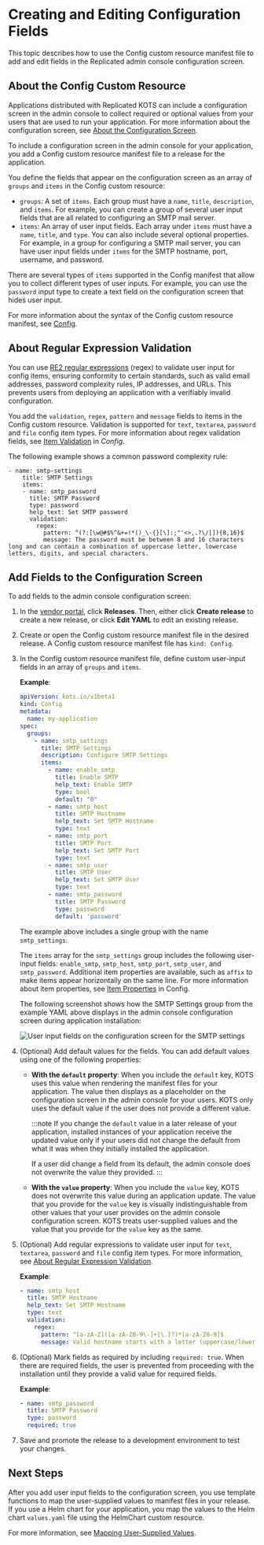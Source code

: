 # Creating and Editing Configuration Fields

This topic describes how to use the Config custom resource manifest file to add and edit fields in the Replicated admin console configuration screen.

## About the Config Custom Resource

Applications distributed with Replicated KOTS can include a configuration screen in the admin console to collect required or optional values from your users that are used to run your application. For more information about the configuration screen, see [About the Configuration Screen](config-screen-about).

To include a configuration screen in the admin console for your application, you add a Config custom resource manifest file to a release for the application.

You define the fields that appear on the configuration screen as an array of `groups` and `items` in the Config custom resource:
   * `groups`: A set of `items`. Each group must have a `name`, `title`, `description`, and `items`. For example, you can create a group of several user input fields that are all related to configuring an SMTP mail server.
   * `items`: An array of user input fields. Each array under `items` must have a `name`, `title`, and `type`. You can also include several optional properties. For example, in a group for configuring a SMTP mail server, you can have user input fields under `items` for the SMTP hostname, port, username, and password.

   There are several types of `items` supported in the Config manifest that allow you to collect different types of user inputs. For example, you can use the `password` input type to create a text field on the configuration screen that hides user input.

For more information about the syntax of the Config custom resource manifest, see [Config](/reference/custom-resource-config).

## About Regular Expression Validation

You can use [RE2 regular expressions](https://github.com/google/re2/wiki/Syntax) (regex) to validate user input for config items, ensuring conformity to certain standards, such as valid email addresses, password complexity rules, IP addresses, and URLs. This prevents users from deploying an application with a verifiably invalid configuration.

You add the `validation`, `regex`, `pattern` and `message` fields to items in the Config custom resource. Validation is supported for `text`, `textarea`, `password` and `file` config item types. For more information about regex validation fields, see [Item Validation](/reference/custom-resource-config#item-validation) in _Config_.

The following example shows a common password complexity rule:

```
- name: smtp-settings
    title: SMTP Settings
    items:
    - name: smtp_password
      title: SMTP Password
      type: password
      help_text: Set SMTP password
      validation:
        regex: 
          pattern: ^(?:[\w@#$%^&+=!*()_\-{}[\]:;"'<>,.?\/|]){8,16}$
          message: The password must be between 8 and 16 characters long and can contain a combination of uppercase letter, lowercase letters, digits, and special characters.
```

## Add Fields to the Configuration Screen

To add fields to the admin console configuration screen:

1. In the [vendor portal](https://vendor.replicated.com/apps), click **Releases**. Then, either click **Create release** to create a new release, or click **Edit YAML** to edit an existing release.
1. Create or open the Config custom resource manifest file in the desired release. A Config custom resource manifest file has `kind: Config`.
1. In the Config custom resource manifest file, define custom user-input fields in an array of `groups` and `items`.

   **Example**:

   ```yaml
   apiVersion: kots.io/v1beta1
   kind: Config
   metadata:
     name: my-application
   spec:
     groups:
       - name: smtp_settings
         title: SMTP Settings
         description: Configure SMTP Settings
         items:
           - name: enable_smtp
             title: Enable SMTP
             help_text: Enable SMTP
             type: bool
             default: "0"
           - name: smtp_host
             title: SMTP Hostname
             help_text: Set SMTP Hostname
             type: text
           - name: smtp_port
             title: SMTP Port
             help_text: Set SMTP Port
             type: text
           - name: smtp_user
             title: SMTP User
             help_text: Set SMTP User
             type: text
           - name: smtp_password
             title: SMTP Password
             type: password
             default: 'password'
   ```

   The example above includes a single group with the name `smtp_settings`.

   The `items` array for the `smtp_settings` group includes the following user-input fields: `enable_smtp`, `smtp_host`, `smtp_port`, `smtp_user`, and `smtp_password`. Additional item properties are available, such as `affix` to make items appear horizontally on the same line. For more information about item properties, see [Item Properties](/reference/custom-resource-config#item-properties) in Config.

   The following screenshot shows how the SMTP Settings group from the example YAML above displays in the admin console configuration screen during application installation:

   ![User input fields on the configuration screen for the SMTP settings](/images/config-screen-smtp-example-large.png)

1. (Optional) Add default values for the fields. You can add default values using one of the following properties:
   * **With the `default` property**: When you include the `default` key, KOTS uses this value when rendering the manifest files for your application. The value then displays as a placeholder on the configuration screen in the admin console for your users. KOTS only uses the default value if the user does not provide a different value.

     :::note
     If you change the `default` value in a later release of your application, installed instances of your application receive the updated value only if your users did not change the default from what it was when they initially installed the application.

     If a user did change a field from its default, the admin console does not overwrite the value they provided.
     :::

   * **With the `value` property**: When you include the `value` key, KOTS does not overwrite this value during an application update. The value that you provide for the `value` key is visually indistinguishable from other values that your user provides on the admin console configuration screen. KOTS treats user-supplied values and the value that you provide for the `value` key as the same.

2. (Optional) Add regular expressions to validate user input for `text`, `textarea`, `password` and `file` config item types. For more information, see [About Regular Expression Validation](#about-regular-expression-validation).

    **Example**:

    ```yaml
    - name: smtp_host
      title: SMTP Hostname
      help_text: Set SMTP Hostname
      type: text
      validation:
        regex: ​
          pattern: ^[a-zA-Z]([a-zA-Z0-9\-]+[\.]?)*[a-zA-Z0-9]$
          message: Valid hostname starts with a letter (uppercase/lowercase), followed by zero or more groups of letters (uppercase/lowercase), digits, or hyphens, optionally followed by a period. Ends with a letter or digit.
    ```  
3. (Optional) Mark fields as required by including `required: true`. When there are required fields, the user is prevented from proceeding with the installation until they provide a valid value for required fields.

    **Example**:

    ```yaml
    - name: smtp_password
      title: SMTP Password
      type: password
      required: true
    ```      

4. Save and promote the release to a development environment to test your changes.

## Next Steps

After you add user input fields to the configuration screen, you use template functions to map the user-supplied values to manifest files in your release. If you use a Helm chart for your application, you map the values to the Helm chart `values.yaml` file using the HelmChart custom resource.

For more information, see [Mapping User-Supplied Values](config-screen-map-inputs).